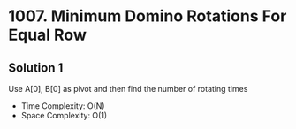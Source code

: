 # 1007. Minimum Domino Rotations For Equal Row
## Solution 1
Use A[0], B[0] as pivot and then find the number of rotating times
* Time Complexity: O(N)
* Space Complexity: O(1)

